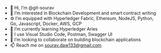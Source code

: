 - 👋 Hi, I’m @git-sourav
- 👀 I’m interested in Blockchain Development and smart contract writing
- :gear: I’m equipped with Hyperledger Fabric, Ethereum, NodeJS, Python, Go, Javascript, Docker, AWS, GCP
- 🌱 I’m currently learning Hyperledger Aries
- :toolbox: I use Visual Studio Code, Postman, Swagger  UI
- 💞️ I’m looking to collaborate on building blockchain applications
- 📫 Reach me on sourav.daw133@gmail.com

<!---
git-sourav/git-sourav is a ✨ special ✨ repository because its `README.md` (this file) appears on your GitHub profile.
You can click the Preview link to take a look at your changes.
--->
